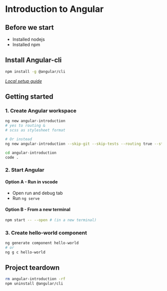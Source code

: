 # Introduction to Angular

## Before we start

-   Installed nodejs
-   Installed npm

## Install Angular-cli

```sh
npm install -g @angular/cli
```

[_Local setup guide_](https://angular.io/guide/setup-local)

## Getting started

### 1. Create Angular workspace

```sh
ng new angular-introduction
# yes to routing &
# scss as stylesheet format

# Or instead
ng new angular-introduction --skip-git --skip-tests --routing true --style scss

cd angular-introduction
code .
```

### 2. Start Angular

#### Option A - Run in vscode

-   Open run and debug tab
-   Run `ng serve`

#### Option B - From a new terminal

```sh
npm start -- --open # (in a new terminal)
```

### 3. Create hello-world component

```sh
ng generate component hello-world
# or
ng g c hello-world
```

## Project teardown

```sh
rm angular-introduction -rf
npm uninstall @angular/cli
```
